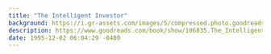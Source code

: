 ```yaml
---
title: "The Intelligent Investor"
background: https://i.gr-assets.com/images/S/compressed.photo.goodreads.com/books/1409602421l/106835._SY75_.jpg
description: https://www.goodreads.com/book/show/106835.The_Intelligent_Investor
date: 1995-12-02 06:04:29 -0400
---
```

